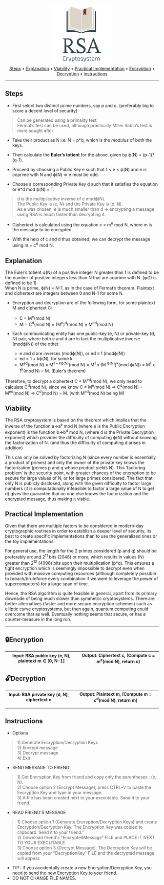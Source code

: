 <p align = "center">
<img src = "Logo.png"> <br>
<a href="#steps">Steps</a> • <a href="#explanation">Explanation</a> • <a href="#viability">Viability</a> • <a href="#practical-implementation">Practical Implementation</a> • <a href="#lockencryption">Encryption</a> • <a href="#unlockdecryption">Decryption</a> • <a href="#Instructions">Instructions</a>
</p>

---
Steps
---

- First select two distinct prime numbers, say p and q. (preferably big to score a decent level of security)

> Can be generated using a primality test. <br>
> Fermat’s test can be used, although practically Miller Rabin’s test is more sought after.

- Take their product as N i.e. N = p\*q, which is the *modulus* of both the keys.

- Then calculate the **Euler’s totient** for the above, given by ϕ(N) = (p-1)\*(q-1). 

- Proceed by choosing a Public Key e such that 1 < e < ϕ(N) and e is coprime with N and ϕ(N) => e must be odd.

- Choose a corresponding Private Key d such that it satisfies the equation or e\*d mod ϕ(N) = 1. 

> d is the multiplicative inverse of e modϕ(N). <br>
> The Public Key is (e, N) and the Private Key is (d, N). <br>
> As e was chosen, e is much smaller than d => encrypting a message using RSA is much faster than decrypting it. 

- Ciphertext is calculated using the equation c = m<sup>e</sup> mod N, where m is the message to be encrypted.

- With the help of c and d thus obtained, we can decrypt the message using m = c<sup>d</sup> mod N.

Explanation
-------

The Euler’s totient φ(N) of a positive integer N greater than 1 is defined to be the number of positive integers less than N that are coprime with N. (φ(1) is defined to be 1) <br>
When N is prime, ϕ(N) = N-1, as in the case of Fermat’s theorem.
Plaintext and ciphertext are integers between 0 and N-1 for some N.

- Encryption and decryption are of the following form, for some plaintext M and ciphertext C: <br>
    - C = M<sup>e</sup>(mod N) 
    - M = C<sup>d</sup>(mod N) = (M<sup>e</sup>)<sup>d</sup>(mod N) = M<sup>ed</sup>(mod N)

- Each communicating entity has one public-key (e, N) or private-key (d, N) pair, where both e and d are in fact the multiplicative inverse (modϕ(N)) of the other. 

    - e and d are inverses (modϕ(N)), or ed ≡ 1 (modϕ(N))
    - ed = 1 + kϕ(N), for some k.
    - M<sup>ed</sup>(mod N) = M<sup>1 + kϕ(N)</sup>(mod N) = M<sup>1</sup> x (M <sup>ϕ(N)</sup>)<sup>k</sup>(mod ϕ(N)) = M<sup>1</sup> x 1<sup>k</sup>(mod N) = M. (Euler’s theorem)

Therefore, to decrypt a ciphertext C = M<sup>ed</sup>(mod N), we only need to calculate C<sup>d</sup>(mod N), since we know C = M<sup>e</sup>(mod N) => C<sup>d</sup>(mod N) = M<sup>ed</sup>(mod N) => C<sup>d</sup>(mod N) = M. (with M<sup>ed</sup>(mod N) being M)

Viability
-------

The RSA cryptosystem is based on the theorem which implies that the inverse of the function a->a<sup>e</sup> mod N (where e is the Public Encryption exponent) is the function b->b<sup>d</sup> mod N, (where d is the Private Decryption exponent) which provides the difficulty of computing ϕ(N) without knowing the factorization of N. (and thus the difficulty of computing d arises in addition)

This can only be solved by factorizing N (since every number is essentially a product of primes) and only the owner of the private key knows the factorization (primes p and q whose product yields N). This ‘factoring problem’ is the security point, with greater chances of the encryption to be secure for large values of N, or for large primes considered. The fact that only N is publicly disclosed, along with the given difficulty to factor large numbers (it is computationally infeasible to factor a large value of N to get d) gives the guarantee that no one else knows the factorization and the encrypted message, thus making it viable.

Practical Implementation
-------

Given that there are multiple factors to be considered in modern-day cryptographic routines in order to establish a deeper level of security, its best to create specific implementations than to use the generalized ones or the toy implementations.

For general use, the length for the 2 primes considered (p and q) should be preferably around 2<sup>11</sup> bits (2048) or more, which results in values (N) greater than 2<sup>12</sup> (4096) bits upon their multiplication (p\*q). This ensures a tight encryption which is seemingly impossible to decrypt even when provided with massive computing resources (although completely possible to breach/bruteforce every combination if we were to leverage the power of supercomputers) for a large span of time. 

Hence, the RSA algorithm is quite feasible in general, apart from its primary downside of being much slower than symmetric cryptosystems. There are better alternatives (faster and more secure encryption schemes) such as elliptic curve cryptosystems, but then again, quantum computing could overcome that as well. Eventually nothing seems that secure, or has a counter-measure in the long run. 

-------

:lock:Encryption
-------
| Input: RSA public key (e, N), plaintext m ∈ [0, N-1] | Output: Ciphertext c, (Compute c = m<sup>e</sup>(mod N), return c) |
|---|---|

:unlock:Decryption
-------
| Input: RSA private key (d, N), ciphertext c | Output: Plaintext m,  (Compute m = c<sup>d</sup>(mod N), return m) |
|---|---|
-------

Instructions
-------
- Options
> 1).Generate Encryption/Decryption Keys<br>
> 2).Encrypt message<br>
> 3).Decrypt message<br>
> 4).Exit<br>
- SEND MESSAGE TO FRIEND
> 1).Get Encryption Key from friend and copy only the parentheses : (e, N).<br>
> 2).Choose option 2 (Encrypt Message), press CTRL+V to paste the Encryption Key and type in your message.<br>
> 3).A file has been created next to your executable. Send it to your friend.<br>

- READ FRIEND'S MESSAGE
> 1).Choose option 1 (Generate Encryption/Decryption Keys) and create Encryption/Decryption Key. The Encryption Key was copied to clipboard. Send it to your friend."<br>
> 2).Download friend's "EncryptedMessage" FILE and PLACE IT NEXT TO YOUR EXECUTABLE.<br>
> 3).Choose option 3 (Decrypt Message). The Decryption Key will be copied from your "DecryptionKey" FILE and the decrypted message will appear.<br>

- TIP : If you accidentally create a new Encryption/Decryption Key, you need to send the new Encryption Key to your friend.
- DO NOT CHANGE FILE NAMES.
